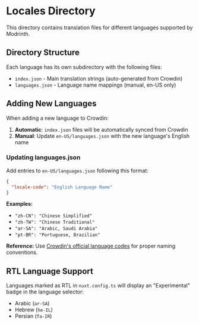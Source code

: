 # Locales Directory

This directory contains translation files for different languages supported by Modrinth.

## Directory Structure

Each language has its own subdirectory with the following files:
- `index.json` - Main translation strings (auto-generated from Crowdin)
- `languages.json` - Language name mappings (manual, en-US only)

## Adding New Languages

When adding a new language to Crowdin:

1. **Automatic**: `index.json` files will be automatically synced from Crowdin
2. **Manual**: Update `en-US/languages.json` with the new language's English name

### Updating languages.json

Add entries to `en-US/languages.json` following this format:
```json
{
  "locale-code": "English Language Name"
}
```

**Examples:**
- `"zh-CN": "Chinese Simplified"`
- `"zh-TW": "Chinese Traditional"`
- `"ar-SA": "Arabic, Saudi Arabia"`
- `"pt-BR": "Portuguese, Brazilian"`

**Reference:** Use [Crowdin's official language codes](https://support.crowdin.com/developer/language-codes/) for proper naming conventions.

## RTL Language Support

Languages marked as RTL in `nuxt.config.ts` will display an "Experimental" badge in the language selector:
- Arabic (`ar-SA`)
- Hebrew (`he-IL`)
- Persian (`fa-IR`)